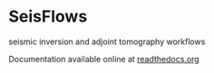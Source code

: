 SeisFlows
=========

seismic inversion and adjoint tomography workflows

Documentation available online at [readthedocs.org](http://seisflows.readthedocs.org/en/latest/)
